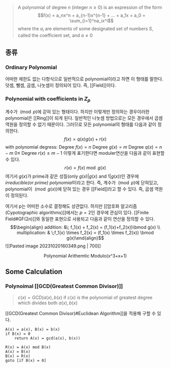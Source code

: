 > A polynomial of degree $n$ (integer $n\geq 0$) is an expression of the form $$f(x) = a_nx^n + a_{n-1}x^{n-1} + ... + a_1x + a_0 = \sum_{i=1}^na_ix^i$$where the $a_i$ are elements of some designated set of numbers $S$, called the coefficient set, and $a\neq0$

## 종류
### Ordinary Polynomial 
어떠한 제한도 없는 다항식으로 일반적으로 polynomial이라고 하면 이 형태를 말한다. 덧셈, 뺄셈, 곱셈, 나눗셈이 정의되어 있다. 즉, [[Field]]이다. 

### Polynomial with coefficients in $Z_p$
계수가 $\pmod p$에 갇혀 있는 형태이다. 하지만 이렇게만 정의하는 경우이러한 polynomial은 [[Ring]]이 되게 된다. 일반적인 나눗셈 방법으로는 모든 경우에서 곱셈 역원을 정의할 수 없기 때문이다. 그러므로 모든 polynomial의 형태를 다음과 같이 정의한다. $$f(x) = q(x)g(x) + r(x)$$
with polynomial degress:
	Degree $f(x) = n$
	Degree $g(x) = m$
	Degree $q(x) = n-m$
	$0\leq$ Degree $r(x) \leq m-1$
이렇게 표기한다면 moduler연산을 다음과 같이 표현할 수 있다. $$r(x) = f(x) \bmod g(x)$$
여기서 $g(x)$가 prime과 같은 성질(only $g(x)|g(x)$ and $1|g(x)$)인 경우에 *irreducible(or prime) polynomial*이라고 한다. 즉, 계수가 $\pmod p$에 닫혀있고, polynomial이 $\pmod {g(x)}$에 닫혀 있는 경우 [[Field]]라고 할 수 있다. 즉, 곱셈 역원이 정의된다.

여기서 p는 어떠한 소수로 결정해도 상관없다. 하지만 [[암호화 알고리즘(Cypotographic algorithms)]]에서는 $p=2$인 경우에 관심이 있다. [[Finite Field#GF($2 n$)]]와 동일한 표현으로 사용되고 다음과 같이 연산을 정의할 수 있다. $$\begin{align} addition: &\; f_1(x) + f_2(x) = (f_1(x)+f_2(x))\bmod g(x) \\ multiplication: & \;f_1(x) \times f_2(x) = (f_1(x) \times f_2(x)) \bmod g(x)\end{align}$$
![[Pasted image 20231020160349.png | 700]]
<div align="center">Polynomial Arithemtic Modulo(x^3+x+1)</div>

## Some Calculation
### Polynoimal [[GCD(Greatest Common Divisor)]] 
> $c(x) = GCD(a(x), b(x)$ if $c(x)$ is the polynomial of greatest degree which divides both $a(x), b(x)$

[[GCD(Greatest Common Divisor)#Euclidean Algorithm]]을 적용해 구할 수 있다. 
```pseudo code
A(x) = a(x), B(x) = b(x)
if B(x) = 0
	return A(x) = gcd(a(x), b(x))

R(x) = A(x) mod B(x)
A(x) = B(x)
B(x) = R(x)
goto [if B(x) = 0]
```

